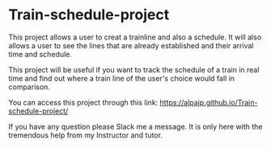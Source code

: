 # Train-schedule-project
This project allows a user to creat a trainline and also a schedule. It will also allows a user to see the lines that are already established and their arrival time and schedule.

This project will be useful if you want to track the schedule of a train in real time and find out where a train line of the user's choice would fall in comparison.

You can access this project through this link: https://alpajp.github.io/Train-schedule-project/

If you have any question please Slack me a message. It is only here with the tremendous help from my Instructor and tutor.
